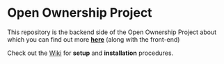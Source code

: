# Open Ownership Project

This repository is the backend side of the Open Ownership Project about which you can find out more **[here](https://github.com/vict0rsch/oop)** (along with the front-end)

Check out the [Wiki](https://github.com/vict0rsch/oop-back/wiki) for **setup** and **installation** procedures.
